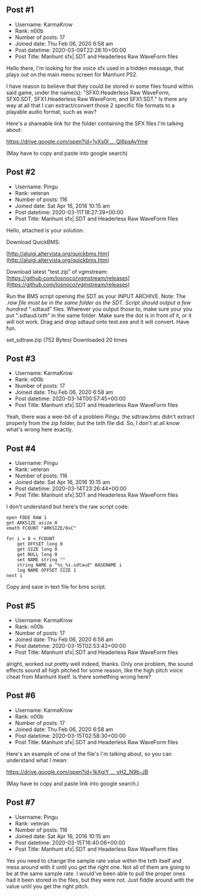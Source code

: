 ## Post #1
- Username: KarmaKrow
- Rank: n00b
- Number of posts: 17
- Joined date: Thu Feb 06, 2020 6:58 am
- Post datetime: 2020-03-09T22:28:10+00:00
- Post Title: Manhunt sfx|.SDT and Headerless Raw WaveForm files

Hello there, I'm looking for the voice sfx used in a hidden message, that plays out on the main menu screen for Manhunt PS2.

I have reason to believe that they could be stored in some files found within said game, under the name(s): "SFX0.Headerless Raw WaveForm, SFX0.SDT, SFX1.Headerless Raw WaveForm, and SFX1.SDT." Is there any way at all that I can extract/convert those 2 specific file formats to a playable audio format, such as wav?

Here's a shareable link for the folder containing the SFX files I'm talking about:

[https://drive.google.com/open?id=1yXs0I ... Ql6psAvYme](https://drive.google.com/open?id=1yXs0Ij6PQVjh0QpJAmTAY2Ql6psAvYme)

(May have to copy and paste into google search)
## Post #2
- Username: Pingu
- Rank: veteran
- Number of posts: 116
- Joined date: Sat Apr 16, 2016 10:15 am
- Post datetime: 2020-03-11T18:27:39+00:00
- Post Title: Manhunt sfx|.SDT and Headerless Raw WaveForm files

Hello, attached is your solution.

Download QuickBMS:

[http://aluigi.altervista.org/quickbms.htm](http://aluigi.altervista.org/quickbms.htm)

Download latest "test.zip" of vgmstream:
[https://github.com/losnoco/vgmstream/releases](https://github.com/losnoco/vgmstream/releases)

Run the BMS script opening the SDT as your INPUT ARCHIVE. Note: The *.raw file must be in the same folder as the SDT. Script should output a few hundred "*.sdtaud" files. Wherever you output those to, make sure your you put ".sdtaud.txth" in the same folder. Make sure the dot is in front of it, or it will not work. Drag and drop sdtaud onto test.exe and it will convert. Have fun.


 set_sdtraw.zip
(752 Bytes) Downloaded 20 times
## Post #3
- Username: KarmaKrow
- Rank: n00b
- Number of posts: 17
- Joined date: Thu Feb 06, 2020 6:58 am
- Post datetime: 2020-03-14T00:57:45+00:00
- Post Title: Manhunt sfx|.SDT and Headerless Raw WaveForm files

Yeah, there was a wee-bit of a problem Pingu. the sdtraw.bms didn't extract properly from the zip folder, but the txth file did. So, I don't at all know what's wrong here exactly.
## Post #4
- Username: Pingu
- Rank: veteran
- Number of posts: 116
- Joined date: Sat Apr 16, 2016 10:15 am
- Post datetime: 2020-03-14T23:26:44+00:00
- Post Title: Manhunt sfx|.SDT and Headerless Raw WaveForm files

I don't understand but here's the raw script code:

```
open FDDE RAW 1
get ARKSIZE asize 0
xmath FCOUNT "ARKSIZE/0xC"

for i = 0 < FCOUNT
	get OFFSET long 0
	get SIZE long 0
	get NULL long 0
	set NAME string ""
	string NAME p "%s_%s.sdtaud" BASENAME i
	log NAME OFFSET SIZE 1
next i 

```


Copy and save in text file for bms script.
## Post #5
- Username: KarmaKrow
- Rank: n00b
- Number of posts: 17
- Joined date: Thu Feb 06, 2020 6:58 am
- Post datetime: 2020-03-15T02:53:43+00:00
- Post Title: Manhunt sfx|.SDT and Headerless Raw WaveForm files

alright, worked out pretty well indeed, thanks. Only one problem, the sound effects sound all high pitched for some reason, like the high pitch voice cheat from Manhunt itself. Is there something wrong here?
## Post #6
- Username: KarmaKrow
- Rank: n00b
- Number of posts: 17
- Joined date: Thu Feb 06, 2020 6:58 am
- Post datetime: 2020-03-15T02:58:30+00:00
- Post Title: Manhunt sfx|.SDT and Headerless Raw WaveForm files

Here's an example of one of the file's I'm talking about, so you can understand what I mean:

[https://drive.google.com/open?id=1kXgiY ... vH2_N9b-JB](https://drive.google.com/open?id=1kXgiYn_0cLPcdaDsbYp1ICvH2_N9b-JB)

(May have to copy and paste link into google search.)
## Post #7
- Username: Pingu
- Rank: veteran
- Number of posts: 116
- Joined date: Sat Apr 16, 2016 10:15 am
- Post datetime: 2020-03-15T16:40:06+00:00
- Post Title: Manhunt sfx|.SDT and Headerless Raw WaveForm files

Yes you need to change the sample rate value within the txth itself and mess around with it until you get the right one. Not all of them are going to be at the same sample rate. I would've been able to pull the proper ones had it been stored in the files, but they were not. Just fiddle around with the value until you get the right pitch.
